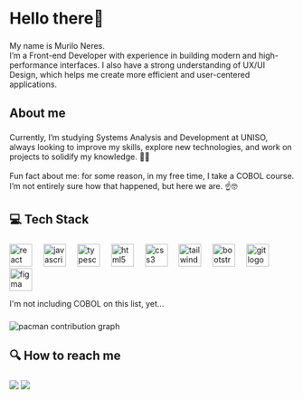 <h1 align="left">Hello there👋</h1>

###

<p align="left">My name is Murilo Neres.<br>I’m a Front-end Developer with experience in building modern and high-performance interfaces. I also have a strong understanding of UX/UI Design, which helps me create more efficient and user-centered applications.</p>

###

<h2 align="left">About me</h2>

###

<p align="left">Currently, I’m studying Systems Analysis and Development at UNISO, always looking to improve my skills, explore new technologies, and work on projects to solidify my knowledge. 🚀🚀<br><br>Fun fact about me: for some reason, in my free time, I take a COBOL course. I’m not entirely sure how that happened, but here we are. ☝️🤓</p>

###

<h2 align="left">💻 Tech Stack</h2>

###

<div align="left">
  <img src="https://cdn.jsdelivr.net/gh/devicons/devicon/icons/react/react-original.svg" height="40" alt="react logo"  />
  <img width="12" />
  <img src="https://skillicons.dev/icons?i=js" height="40" alt="javascript logo"  />
  <img width="12" />
  <img src="https://skillicons.dev/icons?i=ts" height="40" alt="typescript logo"  />
  <img width="12" />
  <img src="https://cdn.jsdelivr.net/gh/devicons/devicon/icons/html5/html5-original.svg" height="40" alt="html5 logo"  />
  <img width="12" />
  <img src="https://cdn.jsdelivr.net/gh/devicons/devicon/icons/css3/css3-original.svg" height="40" alt="css3 logo"  />
  <img width="12" />
  <img src="https://cdn.simpleicons.org/tailwindcss/06B6D4" height="40" alt="tailwindcss logo"  />
  <img width="12" />
  <img src="https://skillicons.dev/icons?i=bootstrap" height="40" alt="bootstrap logo"  />
  <img width="12" />
  <img src="https://cdn.jsdelivr.net/gh/devicons/devicon/icons/git/git-original.svg" height="40" alt="git logo"  />
  <img width="12" />
  <img src="https://cdn.jsdelivr.net/gh/devicons/devicon/icons/figma/figma-original.svg" height="40" alt="figma logo"  />
</div>

<p align="left">I'm not including COBOL on this list, yet...</p>

###

<picture>
  <source media="(prefers-color-scheme: dark)" srcset="https://raw.githubusercontent.com/imMuriloNeres/imMuriloNeres/output/pacman-contribution-graph-dark.svg">
  <source media="(prefers-color-scheme: light)" srcset="https://raw.githubusercontent.com/imMuriloNeres/imMuriloNeres/output/pacman-contribution-graph.svg">
  <img alt="pacman contribution graph" src="https://raw.githubusercontent.com/imMuriloNeres/imMuriloNeres/output/pacman-contribution-graph.svg">
</picture>

###

<h2 align="left">🔍 How to reach me</h2>

###

<div> 
   <a href="https://www.instagram.com/itsneuba.rt/" target="_blank"><img src="https://img.shields.io/badge/-Instagram-%23E4405F?style=for-the-badge&logo=instagram&logoColor=white" target="_blank"></a>
   <a href="https://www.linkedin.com/in/murilo-neres/" target="_blank"><img src="https://img.shields.io/badge/-LinkedIn-%230077B5?style=for-the-badge&logo=linkedin&logoColor=white" target="_blank"></a>   
 </div>
